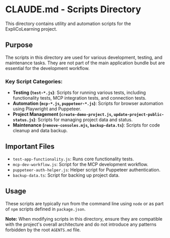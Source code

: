 # CLAUDE.md - Scripts Directory

This directory contains utility and automation scripts for the ExpliCoLearning project.

## Purpose
The scripts in this directory are used for various development, testing, and maintenance tasks. They are not part of the main application bundle but are essential for the development workflow.

### Key Script Categories:
- **Testing (`test-*.js`)**: Scripts for running various tests, including functionality tests, MCP integration tests, and connection tests.
- **Automation (`mcp-*.js`, `puppeteer-*.js`)**: Scripts for browser automation using Playwright and Puppeteer.
- **Project Management (`create-demo-project.js`, `update-project-public-status.js`)**: Scripts for managing project data and status.
- **Maintenance (`remove-consoles.mjs`, `backup-data.ts`)**: Scripts for code cleanup and data backup.

## Important Files
- `test-app-functionality.js`: Runs core functionality tests.
- `mcp-dev-workflow.js`: Script for the MCP development workflow.
- `puppeteer-auth-helper.js`: Helper script for Puppeteer authentication.
- `backup-data.ts`: Script for backing up project data.

## Usage
These scripts are typically run from the command line using `node` or as part of `npm` scripts defined in `package.json`.

**Note:** When modifying scripts in this directory, ensure they are compatible with the project's overall architecture and do not introduce any patterns forbidden by the root `AGENTS.md` file.

